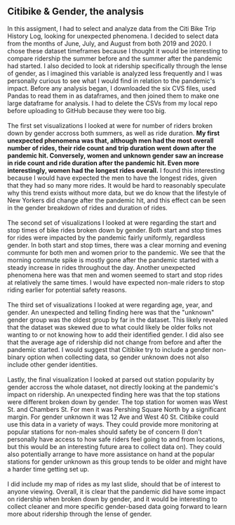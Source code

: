 <h2>Citibike & Gender, the analysis</h2>
In this assigment, I had to select and analyze data from the Citi Bike Trip History Log, looking for unexpected phenomena. I decided to select data from the months of June, July, and August from both 2019 and 2020. I chose these dataset timeframes because I thought it would be interesting to compare ridership the summer before and the summer after the pandemic had started. I also decided to look at ridership specifically through the lense of gender, as I imagined this variable is analyzed less frequently and I was personally curious to see what I would find in relation to the pandemic's impact. Before any analysis began, I downloaded the six CVS files, used Pandas to read them in as dataframes, and then joined them to make one large dataframe for analysis. I had to delete the CSVs from my local repo before uploading to GitHub because they were too big.
<br></br>
The first set visualizations I looked at were for number of riders broken down by gender accross both summers, as well as ride duration. <b>My first unexpected phenomena was that, although men had the most overall number of rides, their ride count and trip duration went down after the pandemic hit. Conversely, women and unknown gender saw an increase in ride count and ride duration after the pandemic hit. Even more interestingly, women had the longest rides overall.</b> I found this interesting because I would have expected the men to have the longest rides, given that they had so many more rides. It would be hard to reasonably speculate why this trend exists without more data, but we do know that the lifestyle of New Yorkers did change after the pandemic hit, and this effect can be seen in the gender breakdown of rides and duration of rides.
<br></br>
The second set of visualizations I looked at were regarding the start and stop times of bike rides broken down by gender. Both start and stop times for rides were impacted by the pandemic fairly uniformly, regardless gender. In both start and stop times, there was a clear morning and evening communte for both men and women prior to the pandemic. We see that the morning commute spike is mostly gone after the pandemic started with a steady increase in rides throughout the day. Another unexpected phenomena here was that men and women seemed to start and stop rides at relatively the same times. I would have expected non-male riders to stop riding earlier for potential safety reasons.
<br></br>
The third set of visualizations I looked at were regarding age, year, and gender. An unexpected and telling finding here was that the "unknown" gender group was the oldest group by far in the dataset. This likely revealed that the dataset was skewed due to what could likely be older folks not wanting to or not knowing how to add their identified gender. I did also see that the average age of ridership did not change from before and after the pandemic started. I would suggest that Citibike try to include a gender non-binary option when collecting data, so gender unknown does not also include other gender identities.
<br></br>
Lastly, the final visualization I looked at parsed out station popularity by gender accross the whole dataset, not directly looking at the pandemic's impact on ridership. An unexpected finding here was that the top stations were different broken down by gender. The top station for women was West St. and Chambers St. For men it was Pershing Square North by a significant margin. For gender unknown it was 12 Ave and West 40 St. Citibike could use this data in a variety of ways. They could provide more monitoring at popular stations for non-males should safety be of concern (I don't personally have access to how safe riders feel going to and from locations, but this would be an interesting future area to collect data on). They could also potentially arrange to have more assistance on hand at the popular stations for gender unknown as this group tends to be older and might have a harder time getting set up.
<br></br>
I did include my map of rides as my last slide, should that be of interest to anyone viewing. Overall, it is clear that the pandemic did have some impact on ridership when broken down by gender, and it would be interesting to collect cleaner and more specific gender-based data going forward to learn more about ridership through the lense of gender.
